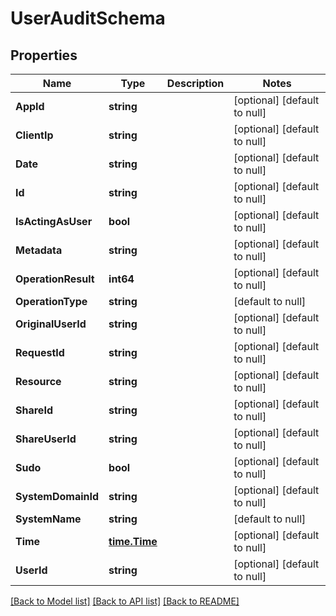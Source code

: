 # UserAuditSchema

## Properties
Name | Type | Description | Notes
------------ | ------------- | ------------- | -------------
**AppId** | **string** |  | [optional] [default to null]
**ClientIp** | **string** |  | [optional] [default to null]
**Date** | **string** |  | [optional] [default to null]
**Id** | **string** |  | [optional] [default to null]
**IsActingAsUser** | **bool** |  | [optional] [default to null]
**Metadata** | **string** |  | [optional] [default to null]
**OperationResult** | **int64** |  | [optional] [default to null]
**OperationType** | **string** |  | [default to null]
**OriginalUserId** | **string** |  | [optional] [default to null]
**RequestId** | **string** |  | [optional] [default to null]
**Resource** | **string** |  | [optional] [default to null]
**ShareId** | **string** |  | [optional] [default to null]
**ShareUserId** | **string** |  | [optional] [default to null]
**Sudo** | **bool** |  | [optional] [default to null]
**SystemDomainId** | **string** |  | [optional] [default to null]
**SystemName** | **string** |  | [default to null]
**Time** | [**time.Time**](time.Time.md) |  | [optional] [default to null]
**UserId** | **string** |  | [optional] [default to null]

[[Back to Model list]](../README.md#documentation-for-models) [[Back to API list]](../README.md#documentation-for-api-endpoints) [[Back to README]](../README.md)


